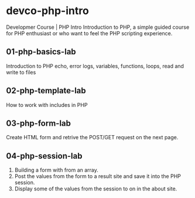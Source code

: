 # devco-php-intro
Developmer Course | PHP Intro
Introduction to PHP, a simple guided course for PHP enthusiast or who want to feel the PHP scripting experience.

## 01-php-basics-lab
Introduction to PHP echo, error logs, variables, functions, loops, read and write to files
## 02-php-template-lab
How to work with includes in PHP

## 03-php-form-lab
Create HTML form and retrive the POST/GET request on the next page.

## 04-php-session-lab
1. Building a form with from an array.
2. Post the values from the form to a result site and save it into the PHP session.
3. Display some of the values from the session to on in the about site.